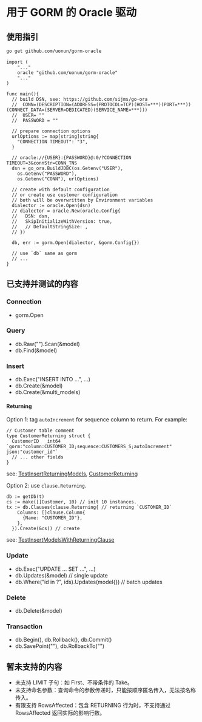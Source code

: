 # 用于 GORM 的 Oracle 驱动

## 使用指引

```bash
go get github.com/uonun/gorm-oracle
```

```golang
import (
	"..."
	oracle "github.com/uonun/gorm-oracle"
	"..."
)

func main(){
  // build DSN, see: https://github.com/sijms/go-ora
  //  CONN=(DESCRIPTION=(ADDRESS=(PROTOCOL=TCP)(HOST=***)(PORT=***))(CONNECT_DATA=(SERVER=DEDICATED)(SERVICE_NAME=***)))
  //  USER= ""
  //  PASSWORD = ""
  
  // prepare connection options
  urlOptions := map[string]string{
    "CONNECTION TIMEOUT": "3",
  }
  
  // oracle://{USER}:{PASSWORD}@:0/?CONNECTION TIMEOUT=3&connStr=CONN_TNS
  dsn = go_ora.BuildJDBC(os.Getenv("USER"), 
    os.Getenv("PASSWORD"), 
    os.Getenv("CONN"), urlOptions)

  // create with default configuration
  // or create use customer configuration
  // both will be overwritten by Environment variables
  dialector := oracle.Open(dsn)
  // dialector = oracle.New(oracle.Config{
  //   DSN: dsn,
  //   SkipInitializeWithVersion: true,
  //   // DefaultStringSize: ,
  // })

  db, err := gorm.Open(dialector, &gorm.Config{})

  // use `db` same as gorm
  // ...
}
```

## 已支持并测试的内容

### Connection
  - gorm.Open


### Query
  - db.Raw("").Scan(&model)
  - db.Find(&model)

### Insert
  - db.Exec("INSERT INTO ...", ...)
  - db.Create(&model)
  - db.Create(&multi_models)
  
#### Returning

Option 1: tag `autoIncrement` for sequence column to return. For example:

```golang
// Customer table comment
type CustomerReturning struct {
  CustomerID   int64     `gorm:"column:CUSTOMER_ID;sequence:CUSTOMERS_S;autoIncrement" json:"customer_id"`
  // ... other fields
}
```

see: [TestInsertReturningModels](./test/insert_test.go), [CustomerReturning](./test/models.go)

Option 2: use `clause.Returning`.

```golang
db := getDb(t)
cs := make([]Customer, 10) // init 10 instances.
tx := db.Clauses(clause.Returning{ // returning `CUSTOMER_ID`
    Columns: []clause.Column{
      {Name: "CUSTOMER_ID"},
    },
  }).Create(&cs)) // create
```

see: [TestInsertModelsWithReturningClause](./test/insert_test.go)

### Update
  - db.Exec("UPDATE ... SET ...", ...)
  - db.Updates(&model) // single update
  - db.Where("id in ?", ids).Updates(model{}) // batch updates

### Delete
  - db.Delete(&model)

### Transaction
  - db.Begin(), db.Rollback(), db.Commit()
  - db.SavePoint(""), db.RollbackTo("")

## 暂未支持的内容

- 未支持 LIMIT 子句：如 First、不带条件的 Take。
- 未支持命名参数：查询命令的参数传递时，只能按顺序匿名传入，无法按名称传入。
- 有限支持 RowsAffected：包含 RETURNING 行为时，不支持通过 RowsAffected 返回实际的影响行数。
